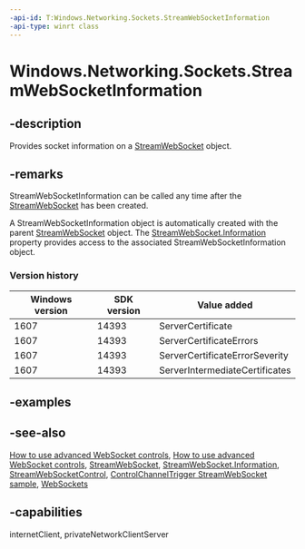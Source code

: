 ```yaml
---
-api-id: T:Windows.Networking.Sockets.StreamWebSocketInformation
-api-type: winrt class
---
```


<!-- Class syntax.
public class StreamWebSocketInformation : Windows.Networking.Sockets.IWebSocketInformation, Windows.Networking.Sockets.IWebSocketInformation2
-->

# Windows.Networking.Sockets.StreamWebSocketInformation

## -description
Provides socket information on a [StreamWebSocket](streamwebsocket.md) object.

## -remarks
StreamWebSocketInformation can be called any time after the [StreamWebSocket](streamwebsocket.md) has been created.

A StreamWebSocketInformation object is automatically created with the parent [StreamWebSocket](streamwebsocket.md) object. The [StreamWebSocket.Information](streamwebsocket_information.md) property provides access to the associated StreamWebSocketInformation object.

### Version history

| Windows version | SDK version | Value added |
| -- | -- | -- |
| 1607 | 14393 | ServerCertificate |
| 1607 | 14393 | ServerCertificateErrors |
| 1607 | 14393 | ServerCertificateErrorSeverity |
| 1607 | 14393 | ServerIntermediateCertificates |

## -examples

## -see-also
[How to use advanced WebSocket controls](https://docs.microsoft.com/previous-versions/windows/apps/hh761447(v=win.10)),
[How to use advanced WebSocket controls](https://docs.microsoft.com/previous-versions/windows/apps/hh994400(v=win.10)),
[StreamWebSocket](streamwebsocket.md),
[StreamWebSocket.Information](streamwebsocket_information.md),
[StreamWebSocketControl](streamwebsocketcontrol.md),
[ControlChannelTrigger StreamWebSocket sample](https://github.com/microsoftarchive/msdn-code-gallery-microsoft/tree/master/Official%20Windows%20Platform%20Sample/Windows%208.1%20Store%20app%20samples/%5BC%23%5D-Windows%208.1%20Store%20app%20samples/ControlChannelTrigger%20StreamWebSocket%20sample/C%23),
[WebSockets](/windows/uwp/networking/websockets?branch=live)

## -capabilities
internetClient, privateNetworkClientServer
